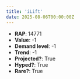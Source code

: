 ```yaml
---
title: 'iLift'
date: 2025-08-06T00:00:00Z
---
```

- **RAP**: 14771
- **Value**: -1
- **Demand level**: -1
- **Trend**: -1
- **Projected?**: True
- **Hyped?**: True
- **Rare?**: True
